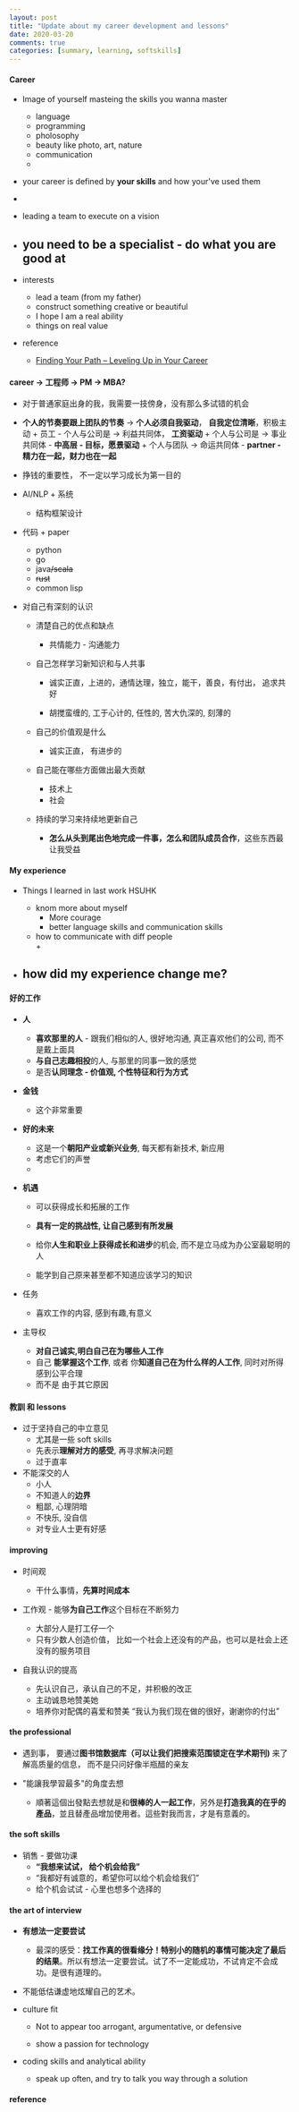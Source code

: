 ```yaml
---
layout: post
title: "Update about my career development and lessons"
date: 2020-03-20
comments: true
categories: [summary, learning, softskills]
---
```


#### Career  
   * Image of yourself masteing the skills you wanna master  
     - language  
	 - programming  
	 - pholosophy  
	 - beauty like photo, art, nature  
	 - communication  
	 - 
   * your career is defined by **your skills** and how your've used them 
   * 
   * leading a team to execute on a vision  
   *  you need to be a specialist - do what you are good at  
      - 

   * interests  
      - lead a team (from my father)  
      - construct something creative or beautiful  
      - I hope I am a real ability  
      - things on real value  

   * reference  
      - [Finding Your Path – Leveling Up in Your Career](http://katemats.com/finding-your-path-leveling-up-in-your-career/)

#### career -> 工程师 -> PM -> MBA? 
   * 对于普通家庭出身的我，我需要一技傍身，没有那么多试错的机会 

   *  **个人的节奏要跟上团队的节奏** -> **个人必须自我驱动**， **自我定位清晰**，积极主动 
     +  员工 - 个人与公司是 -> 利益共同体， **工资驱动** 
     +  个人与公司是 -> 事业共同体 -  **中高层 - 目标，愿景驱动** 
     +  个人与团队  -> 命运共同体 - **partner - 精力在一起，财力也在一起**  

   * 挣钱的重要性， 不一定以学习成长为第一目的 

   * AI/NLP + 系统
     + 结构框架设计

   * 代码 + paper
     + python  
	 + go  
     + java~~/scala~~  
     + ~~rust~~
	 + common lisp  
     
   * 对自己有深刻的认识 
     + 清楚自己的优点和缺点     
       - 共情能力  - 沟通能力  

     + 自己怎样学习新知识和与人共事 
       - 诚实正直，上进的，通情达理，独立，能干，善良，有付出， 追求共好

       - 胡搅蛮缠的, 工于心计的, 任性的, 苦大仇深的, 刻薄的 

     + 自己的价值观是什么
       - 诚实正直， 有进步的

     + 自己能在哪些方面做出最大贡献
       - 技术上  
       - 社会  

     + 持续的学习来持续地更新自己  
       - **怎么从头到尾出色地完成一件事，怎么和团队成员合作**，这些东西最让我受益 

#### My experience  
  * Things I learned  in last work  HSUHK  
    - knom more about myself  
      + More courage  
      + better language skills and communication skills  
    - how to communicate with diff people  
      + 

  * how did my experience change me?  
    - 

#### 好的工作  
  * **人**  
    - **喜欢那里的人** - 跟我们相似的人, 很好地沟通, 真正喜欢他们的公司, 而不是戴上面具  
    - **与自己志趣相投**的人, 与那里的同事一致的感觉    
    - 是否**认同理念 - 价值观, 个性特征和行为方式**   

  * **金钱** 
    - 这个非常重要  

  * **好的未来**  
    - 这是一个**朝阳产业或新兴业务**, 每天都有新技术, 新应用  
    - 考虑它们的声誉  
    - 

  * **机遇**  
    - 可以获得成长和拓展的工作  
    - **具有一定的挑战性, 让自己感到有所发展**  
    - 给你**人生和职业上获得成长和进步**的机会, 而不是立马成为办公室最聪明的人  
      
    - 能学到自己原来甚至都不知道应该学习的知识  

  * 任务   
    - 喜欢工作的内容, 感到有趣,有意义  

  * 主导权  
    - **对自己诚实,明白自己在为哪些人工作**    
    - 自己  **能掌握这个工作**, 或者 你**知道自己在为什么样的人工作**, 同时对所得感到公平合理  
    - 而不是 由于其它原因  


#### 教訓 和 lessons  
  * 过于坚持自己的中立意见  
    - 尤其是一些 soft skills  
    - 先表示**理解对方的感受**, 再寻求解决问题  
    - 过于直率  
  * 不能深交的人  
    - 小人  
    - 不知道人的**边界**  
    - 粗鄙, 心理阴暗    
    - 不快乐, 没自信  
    - 对专业人士更有好感  

#### improving
+ 时间观 
  - 干什么事情，**先算时间成本** 

+ 工作观 - 能够**为自己工作**这个目标在不断努力 
  - 大部分人是打工仔一个
  - 只有少数人创造价值， 比如一个社会上还没有的产品，也可以是社会上还没有的服务项目 

+ 自我认识的提高 
  - 先认识自己，承认自己的不足，并积极的改正 
  - 主动诚恳地赞美她 
  - 培养你对配偶的喜爱和赞美 “我认为我们现在做的很好，谢谢你的付出” 



#### the professional 
  * 遇到事， 要通过**图书馆数据库（可以让我们把搜索范围锁定在学术期刊)** 来了解高质量的信息， 而不是只问好像半瓶醋的亲友

  * "能讓我學習最多"的角度去想 
     + 順著這個出發點去想就是和**很棒的人一起工作**，另外是**打造我真的在乎的產品**，並且替產品增加使用者。這些對我而言，才是有意義的。

#### the soft skills 
  * 销售 - 要做功课 
    - **“我想来试试， 给个机会给我”** 
    - “我都好有诚意的，希望你可以给个机会给我们”
    - 给个机会试试 - 心里也想多个选择的 


#### the art of interview
  * **有想法一定要尝试** 
     + 最深的感受：**找工作真的很看缘分！特别小的随机的事情可能决定了最后的结果**。所以有想法一定要尝试。试了不一定能成功，不试肯定不会成功。是很有道理的。 

  * 不能低估谦虚地炫耀自己的艺术。

  * culture fit
     + Not to appear too arrogant, argumentative, or defensive

     + show a passion for technology

  * coding skills and analytical ability
     + speak up often, and try to talk you way through a solution

#### reference 

